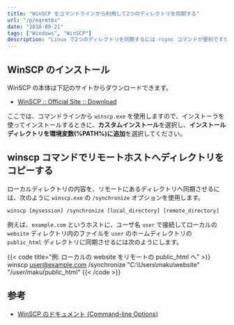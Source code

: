 ```yaml
---
title: "WinSCP をコマンドラインから利用して2つのディレクトリを同期する"
url: "/p/eqrmt6x"
date: "2018-09-21"
tags: ["Windows", "WinSCP"]
description: "Linux で2つのディレクトリを同期するには rsync コマンドが便利ですが、Windows ではフリーソフトの WinSCP を使用すると同様のことを行うことができます。"
---
```


WinSCP のインストール
----

WinSCP の本体は下記のサイトからダウンロードできます。

- [WinSCP :: Official Site :: Download](https://winscp.net/eng/download.php)

ここでは、コマンドラインから `winscp.exe` を使用しますので、インストーラを使ってインストールするときに、**カスタムインストール**を選択し、**インストールディレクトリを環境変数(%PATH%)に追加**を選択してください。


winscp コマンドでリモートホストへディレクトリをコピーする
----

ローカルディレクトリの内容を、リモートにあるディレクトリへ同期させるには、次のように `winscp.exe` の `/synchronize` オプションを使用します。

```
winscp [mysession] /synchronize [local_directory] [remote_directory]
```

例えば、`example.com` というホストに、ユーザ名 `user` で接続してローカルの `website` ディレクトリ内のファイルを `user` のホームディレクトリの `public_html` ディレクトリに同期させるには次のようにします。

{{< code title="例: ローカルの website をリモートの public_html へ" >}}
winscp user@example.com /synchronize "C:\Users\maku\website" "/user/maku/public_html"
{{< /code >}}


参考
----

- [WinSCP のドキュメント (Command-line Options)](https://winscp.net/eng/docs/commandline)

